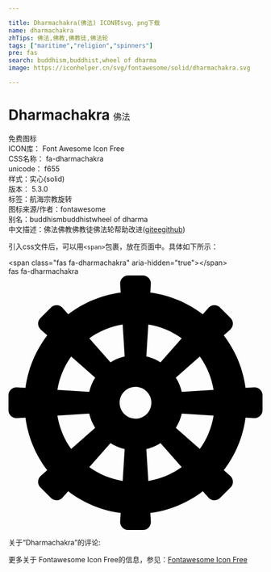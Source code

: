 ```yaml
---

title: Dharmachakra(佛法) ICON转svg、png下载
name: dharmachakra
zhTips: 佛法,佛教,佛教徒,佛法轮
tags: ["maritime","religion","spinners"]
pre: fas
search: buddhism,buddhist,wheel of dharma
image: https://iconhelper.cn/svg/fontawesome/solid/dharmachakra.svg

---
```


# Dharmachakra  <small style="font-size: 60%;font-weight: 100">佛法</small>


<div class="detail-page">
<p>
<span><span class="badge-success badge">免费图标</span> </span>
<br/>
<span>
ICON库：
<span class="badge-secondary badge">Font Awesome Icon Free</span> 
</span>
<br/>
<span>
CSS名称：
<span class="badge-secondary badge">fa-dharmachakra</span> 
</span>
<br/>
<span>
unicode：
<span class="badge-secondary badge">f655</span> 
<copy-btn content='f655' btn-title=""></copy-btn>
<copy-btn :content='String.fromCodePoint(parseInt("f655", 16))' btn-title="复制U"></copy-btn>
</span><br/><span>样式：<span class="badge-light badge">实心(solid)</span></span>
<br/>
<span>
版本：
<span class="badge-secondary badge">5.3.0</span> 
</span><br/><span>标签：<span class="badge-light badge"><router-link to="/tags/maritime.html">航海</router-link></span><span class="badge-light badge"><router-link to="/tags/religion.html">宗教</router-link></span><span class="badge-light badge"><router-link to="/tags/spinners.html">旋转</router-link></span></span>
<br/>
<span>图标来源/作者：<span class="badge-light badge">fontawesome</span></span> 
<br/>
<span>别名：<span class="badge-light badge">buddhism</span><span class="badge-light badge">buddhist</span><span class="badge-light badge">wheel of dharma</span></span><br/><span class="zh-detail">中文描述：<span class="badge-primary badge">佛法</span><span class="badge-primary badge">佛教</span><span class="badge-primary badge">佛教徒</span><span class="badge-primary badge">佛法轮</span><span class="help-link"><span>帮助改进</span>(<a href="https://gitee.com/liuwave/icon-helper/edit/master/json/fontawesome/solid/dharmachakra.json" target="_blank" rel="noopener noreferrer">gitee</a><a href="https://github.com/liuwave/icon-helper/edit/master/json/fontawesome/solid/dharmachakra.json" target="_blank" rel="noopener noreferrer">github</a></span>)</span><br/>
</p>
</div>
<div class="alert alert-dark">
  <i class="fas fa-dharmachakra fa-xs"></i>
  <i class="fas fa-dharmachakra fa-sm"></i>
  <i class="fas fa-dharmachakra fa-lg"></i>
  <i class="fas fa-dharmachakra fa-2x"></i>
  <i class="fas fa-dharmachakra fa-3x"></i>
  <i class="fas fa-dharmachakra fa-5x"></i>
  <i class="fas fa-dharmachakra fa-7x"></i>
</div>
<div>
  <p>引入css文件后，可以用<code>&lt;span&gt;</code>包裹，放在页面中。具体如下所示：    
  </p>
  <div class="alert alert-primary" style="font-size: 14px">
    &lt;span class="fas fa-dharmachakra" aria-hidden="true"&gt;&lt;/span&gt;
    <copy-btn content='<span class="fas fa-dharmachakra" aria-hidden="true"></span>'></copy-btn>
  </div>
  <div class="alert alert-secondary">
    <i class="fas fa-dharmachakra"
    style="font-size: 24px"
    aria-hidden="true"></i> fas fa-dharmachakra
    <copy-btn content="fas fa-dharmachakra" btn-title="复制图标名称"></copy-btn>
  </div>
</div>
<div id="svg" class="svg-wrap">
<svg xmlns="http://www.w3.org/2000/svg" viewBox="0 0 512 512"><path d="M495 225.06l-17.22 1.08c-5.27-39.49-20.79-75.64-43.86-105.84l12.95-11.43c6.92-6.11 7.25-16.79.73-23.31L426.44 64.4c-6.53-6.53-17.21-6.19-23.31.73L391.7 78.07c-30.2-23.06-66.35-38.58-105.83-43.86L286.94 17c.58-9.21-6.74-17-15.97-17h-29.94c-9.23 0-16.54 7.79-15.97 17l1.08 17.22c-39.49 5.27-75.64 20.79-105.83 43.86l-11.43-12.95c-6.11-6.92-16.79-7.25-23.31-.73L64.4 85.56c-6.53 6.53-6.19 17.21.73 23.31l12.95 11.43c-23.06 30.2-38.58 66.35-43.86 105.84L17 225.06c-9.21-.58-17 6.74-17 15.97v29.94c0 9.23 7.79 16.54 17 15.97l17.22-1.08c5.27 39.49 20.79 75.64 43.86 105.83l-12.95 11.43c-6.92 6.11-7.25 16.79-.73 23.31l21.17 21.17c6.53 6.53 17.21 6.19 23.31-.73l11.43-12.95c30.2 23.06 66.35 38.58 105.84 43.86L225.06 495c-.58 9.21 6.74 17 15.97 17h29.94c9.23 0 16.54-7.79 15.97-17l-1.08-17.22c39.49-5.27 75.64-20.79 105.84-43.86l11.43 12.95c6.11 6.92 16.79 7.25 23.31.73l21.17-21.17c6.53-6.53 6.19-17.21-.73-23.31l-12.95-11.43c23.06-30.2 38.58-66.35 43.86-105.83l17.22 1.08c9.21.58 17-6.74 17-15.97v-29.94c-.01-9.23-7.8-16.54-17.01-15.97zM281.84 98.61c24.81 4.07 47.63 13.66 67.23 27.78l-42.62 48.29c-8.73-5.44-18.32-9.54-28.62-11.95l4.01-64.12zm-51.68 0l4.01 64.12c-10.29 2.41-19.89 6.52-28.62 11.95l-42.62-48.29c19.6-14.12 42.42-23.71 67.23-27.78zm-103.77 64.33l48.3 42.61c-5.44 8.73-9.54 18.33-11.96 28.62l-64.12-4.01c4.07-24.81 13.66-47.62 27.78-67.22zm-27.78 118.9l64.12-4.01c2.41 10.29 6.52 19.89 11.95 28.62l-48.29 42.62c-14.12-19.6-23.71-42.42-27.78-67.23zm131.55 131.55c-24.81-4.07-47.63-13.66-67.23-27.78l42.61-48.3c8.73 5.44 18.33 9.54 28.62 11.96l-4 64.12zM256 288c-17.67 0-32-14.33-32-32s14.33-32 32-32 32 14.33 32 32-14.33 32-32 32zm25.84 125.39l-4.01-64.12c10.29-2.41 19.89-6.52 28.62-11.96l42.61 48.3c-19.6 14.12-42.41 23.71-67.22 27.78zm103.77-64.33l-48.29-42.62c5.44-8.73 9.54-18.32 11.95-28.62l64.12 4.01c-4.07 24.82-13.66 47.64-27.78 67.23zm-36.34-114.89c-2.41-10.29-6.52-19.89-11.96-28.62l48.3-42.61c14.12 19.6 23.71 42.42 27.78 67.23l-64.12 4z"/></svg>
</div>
<detail full-name='fa-dharmachakra'></detail>
<div>
<p>关于“Dharmachakra”的评论:</p>
</div>
<Vssue title="关于“Dharmachakra”的评论" ></Vssue>    
<div><p>更多关于  Fontawesome Icon Free的信息，参见：<a target="_blank" href="https://iconhelper.cn/fontawesome.html">Fontawesome Icon Free</a>
</p></div>
